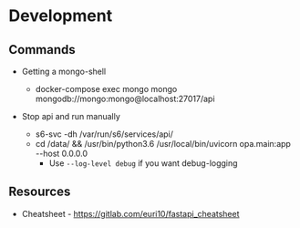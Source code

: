# Development

## Commands

* Getting a mongo-shell
  * docker-compose exec mongo mongo mongodb://mongo:mongo@localhost:27017/api

* Stop api and run manually
  * s6-svc -dh /var/run/s6/services/api/
  * cd /data/ && /usr/bin/python3.6 /usr/local/bin/uvicorn opa.main:app --host 0.0.0.0
    * Use `--log-level debug` if you want debug-logging

## Resources

* Cheatsheet - https://gitlab.com/euri10/fastapi_cheatsheet
